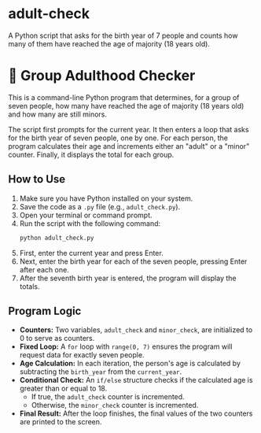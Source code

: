 # adult-check
A Python script that asks for the birth year of 7 people and counts how many of them have reached the age of majority (18 years old).

# 🔞 Group Adulthood Checker

This is a command-line Python program that determines, for a group of seven people, how many have reached the age of majority (18 years old) and how many are still minors.

The script first prompts for the current year. It then enters a loop that asks for the birth year of seven people, one by one. For each person, the program calculates their age and increments either an "adult" or a "minor" counter. Finally, it displays the total for each group.

## How to Use

1.  Make sure you have Python installed on your system.
2.  Save the code as a `.py` file (e.g., `adult_check.py`).
3.  Open your terminal or command prompt.
4.  Run the script with the following command:
    ```sh
    python adult_check.py
    ```
5.  First, enter the current year and press Enter.
6.  Next, enter the birth year for each of the seven people, pressing Enter after each one.
7.  After the seventh birth year is entered, the program will display the totals.

## Program Logic

* **Counters:** Two variables, `adult_check` and `minor_check`, are initialized to 0 to serve as counters.
* **Fixed Loop:** A `for` loop with `range(0, 7)` ensures the program will request data for exactly seven people.
* **Age Calculation:** In each iteration, the person's age is calculated by subtracting the `birth_year` from the `current_year`.
* **Conditional Check:** An `if/else` structure checks if the calculated age is greater than or equal to 18.
    * If true, the `adult_check` counter is incremented.
    * Otherwise, the `minor_check` counter is incremented.
* **Final Result:** After the loop finishes, the final values of the two counters are printed to the screen.
